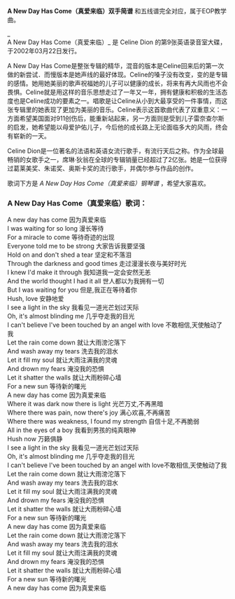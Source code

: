 

**A New Day Has Come（真爱来临）双手简谱** 和五线谱完全对应，属于EOP教学曲。

_  
A New Day Has Come（真爱来临）_ 是 Celine Dion 的第9张英语录音室大碟，于2002年03月22日发行。

  
A New Day Has
Come是整张专辑的精华，混音的版本是Celine回来后的第一次做的新尝试．而慢版本是她声线的最好体现。Celine的嗓子没有改变，变的是专辑的感情。她用她美丽的歌声祝福她的儿子可以健康的成长，将来有再大风雨也不会畏惧。Celine就是用这样的音乐思想走过了一年又一年，拥有健康和积极的生活态度也是Celine成功的要素之一。唱歌是让Celine从小到大最享受的一件事情，而这张专辑里的她表现了更加为美丽的音乐。Celine表示这首歌曲代表了双重意义：一方面希望美国面对911创伤后，能重新站起来，另一方面则是受到儿子雷奈查尔斯的启发，她希望能以母爱护佑儿子，今后他的成长路上无论面临多大的风雨，终会有崭新的一天。

  
Celine
Dion是一位著名的法语和英语女流行歌手，有流行天后之称。作为全球最畅销的女歌手之一，席琳·狄翁在全球的专辑销量已经超过了2亿张。她是一位获得过葛莱美奖、朱诺奖、奥斯卡奖的流行歌手，并偶尔参与作品的创作。

  
歌词下方是 _A New Day Has Come（真爱来临）钢琴谱_ ，希望大家喜欢。

### A New Day Has Come（真爱来临）歌词：

A new day has come 因为真爱来临  
I was waiting for so long 漫长等待  
For a miracle to come 等待奇迹的出现  
Everyone told me to be strong 大家告诉我要坚强  
Hold on and don't shed a tear 坚定和不落泪  
Through the darkness and good times 走过漫漫长夜与美好时光  
I knew I'd make it through 我知道我一定会安然无恙  
And the world thought I had it all 世人都以为我拥有一切  
But I was waiting for you 但是,我正在等待着你  
Hush, love 安静地爱  
I see a light in the sky 我看见一道光芒划过天际  
Oh, it's almost blinding me 几乎夺走我的目光  
I can't believe I've been touched by an angel with love 不敢相信,天使触动了我  
Let the rain come down 就让大雨滂沱落下  
And wash away my tears 洗去我的泪水  
Let it fill my soul 就让大雨注满我的灵魂  
And drown my fears 淹没我的恐惧  
Let it shatter the walls 就让大雨粉碎心墙  
For a new sun 等待新的曙光  
A new day has come 因为真爱来临  
Where it was dark now there is light 光芒万丈,不再黑暗  
Where there was pain, now there's joy 满心欢喜,不再痛苦  
Where there was weakness, I found my strength 自信十足,不再脆弱  
All in the eyes of a boy 我看到男孩的纯真眼神  
Hush now 万籁俱静  
I see a light in the sky 我看见一道光芒划过天际  
Oh, it's almost blinding me 几乎夺走我的目光  
I can't believe I've been touched by an angel with love不敢相信,天使触动了我  
Let the rain come down 就让大雨滂沱落下  
And wash away my tears 洗去我的泪水  
Let it fill my soul 就让大雨注满我的灵魂  
And drown my fears 淹没我的恐惧  
Let it shatter the walls 就让大雨粉碎心墙  
For a new sun 等待新的曙光  
A new day has come 因为真爱来临  
Let the rain come down 就让大雨滂沱落下  
And wash away my tears 洗去我的泪水  
Let it fill my soul 就让大雨注满我的灵魂  
And drown my fears 淹没我的恐惧  
Let it shatter the walls 就让大雨粉碎心墙  
For a new sun 等待新的曙光  
A new day has come 因为真爱来临

